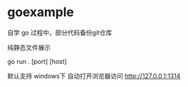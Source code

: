 # goexample

自学 go 过程中，部分代码备份git仓库

纯静态文件展示

go run . [port] [host]

默认支持 windows下 自动打开浏览器访问 http://127.0.0.1:1314



